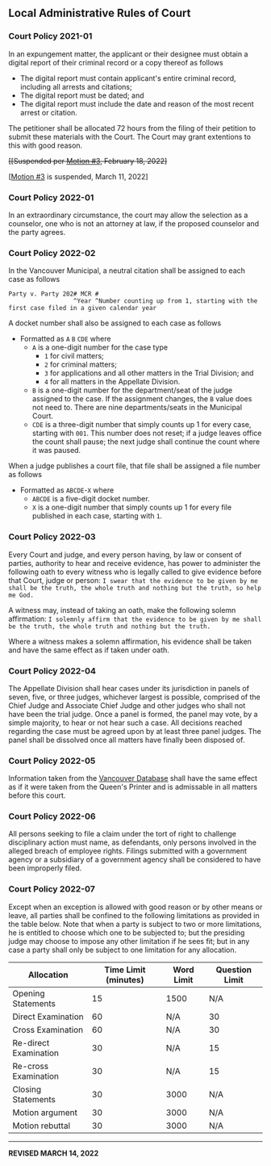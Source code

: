 ## Local Administrative Rules of Court

### Court Policy 2021-01

In an expungement matter, the applicant or their designee must obtain a digital report of their criminal record or a copy thereof as follows
- The digital report must contain applicant's entire criminal record, including all arrests and citations;
- The digital report must be dated; and
- The digital report must include the date and reason of the most recent arrest or citation.

The petitioner shall be allocated 72 hours from the filing of their petition to submit these materials with the Court. The Court may grant extentions to this with good reason.

~~[[Suspended per [Motion #3](https://trello.com/c/YGaPz1CV/185), February 18, 2022]~~

[[Motion #3](https://trello.com/c/YGaPz1CV/185-3-motion-to-suspend-rule-requiring-petitioners-for-expungements-to-submit-proof-of-charges) is suspended, March 11, 2022]

### Court Policy 2022-01

In an extraordinary circumstance, the court may allow the selection as a counselor, one who is not an attorney at law, if the proposed counselor and the party agrees.

### Court Policy 2022-02

In the Vancouver Municipal, a neutral citation shall be assigned to each case as follows
```
Party v. Party 202# MCR #
                  ^Year ^Number counting up from 1, starting with the first case filed in a given calendar year
```

A docket number shall also be assigned to each case as follows
- Formatted as `A` `B` `CDE` where
  - `A` is a one-digit number for the case type
    - `1` for civil matters;
    - `2` for criminal matters;
    - `3` for applications and all other matters in the Trial Division; and
    - `4` for all matters in the Appellate Division.
  - `B` is a one-digit number for the department/seat of the judge assigned to the case. If the assignment changes, the `B` value does not need to. There are nine departments/seats in the Municipal Court.
  - `CDE` is a three-digit number that simply counts up 1 for every case, starting with `001`. This number does not reset; if a judge leaves office the count shall pause; the next judge shall continue the count where it was paused.

When a judge publishes a court file, that file shall be assigned a file number as follows
- Formatted as `ABCDE`-`X` where
  - `ABCDE` is a five-digit docket number.
  - `X` is a one-digit number that simply counts up 1 for every file published in each case, starting with `1`.

### Court Policy 2022-03 

Every Court and judge, and every person having, by law or consent of parties, authority to hear and receive evidence, has power to administer the following oath to every witness who is legally called to give evidence before that Court, judge or person: `I swear that the evidence to be given by me shall be the truth, the whole truth and nothing but the truth, so help me God.`

A witness may, instead of taking an oath, make the following solemn affirmation: `I solemnly affirm that the evidence to be given by me shall be the truth, the whole truth and nothing but the truth.`

Where a witness makes a solemn affirmation, his evidence shall be taken and have the same effect as if taken under oath.

### Court Policy 2022-04 

The Appellate Division shall hear cases under its jurisdiction in panels of seven, five, or three judges, whichever largest is possible, comprised of the Chief Judge and Associate Chief Judge and other judges who shall not have been the trial judge. Once a panel is formed, the panel may vote, by a simple majority, to hear or not hear such a case. All decisions reached regarding the case must be agreed upon by at least three panel judges. The panel shall be dissolved once all matters have finally been disposed of.

### Court Policy 2022-05

Information taken from the [Vancouver Database](https://khizzer123.github.io/vancouver-database/) shall have the same effect as if it were taken from the Queen's Printer and is admissable in all matters before this court.

### Court Policy 2022-06

All persons seeking to file a claim under the tort of right to challenge disciplinary action must name, as defendants, only persons involved in the alleged breach of employee rights. Filings submitted with a government agency or a subsidiary of a government agency shall be considered to have been improperly filed.

### Court Policy 2022-07


Except when an exception is allowed with good reason or by other means or leave, all parties shall be confined to the following limitations as provided in the table below. Note that when a party is subject to two or more limitations, he is entitled to choose which one to be subjected to; but the presiding judge may choose to impose any other limitation if he sees fit; but in any case a party shall only be subject to one limitation for any allocation.

| Allocation  | Time Limit (minutes) | Word Limit | Question Limit |
| --- | --- | --- | --- |
| Opening Statements  | 15 | 1500 | N/A |
| Direct Examination | 60 | N/A | 30 |
| Cross Examination | 60 | N/A | 30 |
| Re-direct Examination | 30 | N/A | 15 |
| Re-cross Examination | 30 | N/A | 15 |
| Closing Statements | 30 | 3000 | N/A |
| Motion argument | 30 | 3000 | N/A |
| Motion rebuttal | 30 | 3000 | N/A |

---

**REVISED MARCH 14, 2022**
